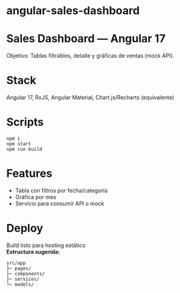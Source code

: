 # angular-sales-dashboard
# Sales Dashboard — Angular 17
Objetivo: Tablas filtrables, detalle y gráficas de ventas (mock API).
# Stack
Angular 17, RxJS, Angular Material, Chart.js/Recharts (equivalente)
# Scripts
```
npm i
npm start
npm run build
```
# Features
- Tabla con filtros por fecha/categoría
- Gráfica por mes
- Servicio para consumir API o mock
# Deploy
Build listo para hosting estático \
**Estructura sugerida:** 

```text
src/app
├─ pages/
├─ components/
├─ services/
└─ models/
```
